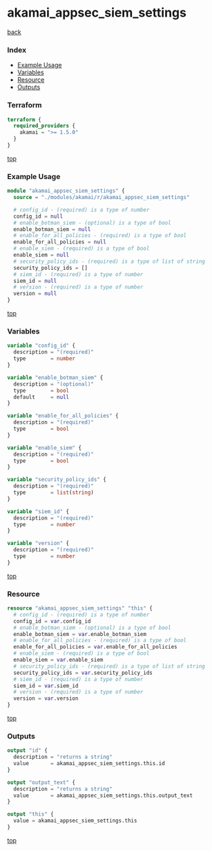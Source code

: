 # akamai_appsec_siem_settings

[back](../akamai.md)

### Index

- [Example Usage](#example-usage)
- [Variables](#variables)
- [Resource](#resource)
- [Outputs](#outputs)

### Terraform

```terraform
terraform {
  required_providers {
    akamai = ">= 1.5.0"
  }
}
```

[top](#index)

### Example Usage

```terraform
module "akamai_appsec_siem_settings" {
  source = "./modules/akamai/r/akamai_appsec_siem_settings"

  # config_id - (required) is a type of number
  config_id = null
  # enable_botman_siem - (optional) is a type of bool
  enable_botman_siem = null
  # enable_for_all_policies - (required) is a type of bool
  enable_for_all_policies = null
  # enable_siem - (required) is a type of bool
  enable_siem = null
  # security_policy_ids - (required) is a type of list of string
  security_policy_ids = []
  # siem_id - (required) is a type of number
  siem_id = null
  # version - (required) is a type of number
  version = null
}
```

[top](#index)

### Variables

```terraform
variable "config_id" {
  description = "(required)"
  type        = number
}

variable "enable_botman_siem" {
  description = "(optional)"
  type        = bool
  default     = null
}

variable "enable_for_all_policies" {
  description = "(required)"
  type        = bool
}

variable "enable_siem" {
  description = "(required)"
  type        = bool
}

variable "security_policy_ids" {
  description = "(required)"
  type        = list(string)
}

variable "siem_id" {
  description = "(required)"
  type        = number
}

variable "version" {
  description = "(required)"
  type        = number
}
```

[top](#index)

### Resource

```terraform
resource "akamai_appsec_siem_settings" "this" {
  # config_id - (required) is a type of number
  config_id = var.config_id
  # enable_botman_siem - (optional) is a type of bool
  enable_botman_siem = var.enable_botman_siem
  # enable_for_all_policies - (required) is a type of bool
  enable_for_all_policies = var.enable_for_all_policies
  # enable_siem - (required) is a type of bool
  enable_siem = var.enable_siem
  # security_policy_ids - (required) is a type of list of string
  security_policy_ids = var.security_policy_ids
  # siem_id - (required) is a type of number
  siem_id = var.siem_id
  # version - (required) is a type of number
  version = var.version
}
```

[top](#index)

### Outputs

```terraform
output "id" {
  description = "returns a string"
  value       = akamai_appsec_siem_settings.this.id
}

output "output_text" {
  description = "returns a string"
  value       = akamai_appsec_siem_settings.this.output_text
}

output "this" {
  value = akamai_appsec_siem_settings.this
}
```

[top](#index)